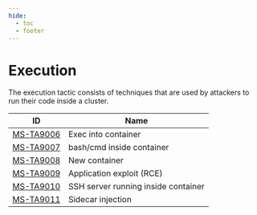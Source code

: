 ```yaml
---
hide:
  - toc
  - footer
---
```


# Execution

The execution tactic consists of techniques that are used by attackers to run their code inside a cluster.

|ID|Name|
|--|----|
|[MS-TA9006](../../techniques/Exec%20into%20container.md)|Exec into container|
|[MS-TA9007](../../techniques/bash%20or%20cmd%20inside%20container.md)|bash/cmd inside container|
|[MS-TA9008](../../techniques/New%20Container.md)|New container|
|[MS-TA9009](../../techniques/Application%20Exploit%20(RCE).md)|Application exploit (RCE)|
|[MS-TA9010](../../techniques/SSH%20server%20running%20inside%20container.md)|SSH server running inside container|
|[MS-TA9011](../../techniques/Sidecar%20Injection.md)|Sidecar injection|